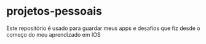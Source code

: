 # projetos-pessoais
Este repositório é usado para guardar meus apps e desafios que fiz desde o começo do meu aprendizado em IOS
